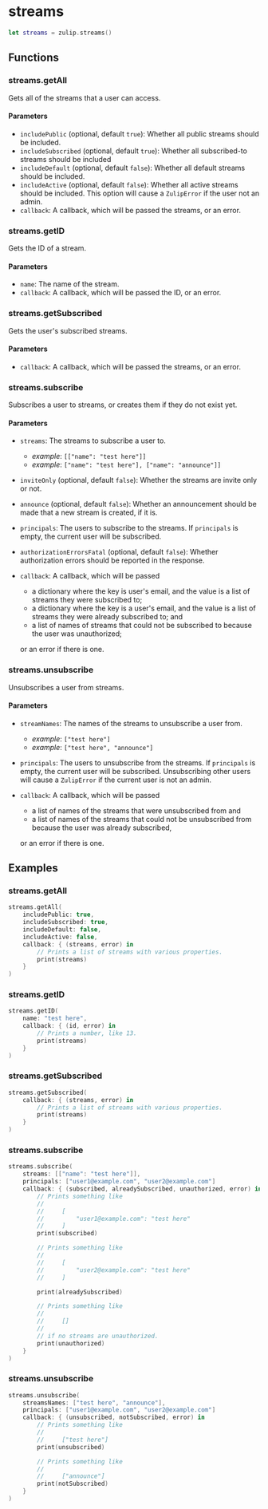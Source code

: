 # streams

```swift
let streams = zulip.streams()
```

## Functions

### streams.getAll

Gets all of the streams that a user can access.

#### Parameters

 - `includePublic` (optional, default `true`): Whether all public streams
   should be included.
 - `includeSubscribed` (optional, default `true`): Whether all subscribed-to
   streams should be included
 - `includeDefault` (optional, default `false`): Whether all default streams
   should be included.
 - `includeActive` (optional, default `false`): Whether all active streams
   should be included. This option will cause a `ZulipError` if the user not an
   admin.
 - `callback`: A callback, which will be passed the streams, or an
   error.

### streams.getID

Gets the ID of a stream.

#### Parameters

 - `name`: The name of the stream.
 - `callback`: A callback, which will be passed the ID, or an error.

### streams.getSubscribed

Gets the user's subscribed streams.

#### Parameters

- `callback`: A callback, which will be passed the streams, or an error.

### streams.subscribe

Subscribes a user to streams, or creates them if they do not exist yet.

#### Parameters

 - `streams`: The streams to subscribe a user to.
    - *example*: `[["name": "test here"]]`
    - *example*: `["name": "test here"], ["name": "announce"]]`
 - `inviteOnly` (optional, default `false`): Whether the streams are invite
   only or not.
 - `announce` (optional, default `false`): Whether an announcement should be
   made that a new stream is created, if it is.
 - `principals`: The users to subscribe to the streams. If
   `principals` is empty, the current user will be subscribed.
 - `authorizationErrorsFatal` (optional, default `false`): Whether
   authorization errors should be reported in the response.
 - `callback`: A callback, which will be passed

    - a dictionary where the key is user's email, and the value is a list of
      streams they were subscribed to;
    - a dictionary where the key is a user's email, and the value is a list of
      streams they were already subscribed to; and
    - a list of names of streams that could not be subscribed to because the
      user was unauthorized;

   or an error if there is one.

### streams.unsubscribe

Unsubscribes a user from streams.

#### Parameters

 - `streamNames`: The names of the streams to unsubscribe a user from.
    - *example*: `["test here"]`
    - *example*: `["test here", "announce"]`
 - `principals`: The users to unsubscribe from the streams. If
   `principals` is empty, the current user will be subscribed.
   Unsubscribing other users will cause a `ZulipError` if the
   current user is not an admin.
 - `callback`: A callback, which will be passed

    - a list of names of the streams that were unsubscribed from and
    - a list of names of the streams that could not be unsubscribed from
      because the user was already subscribed,

   or an error if there is one.

## Examples

### streams.getAll

```swift
streams.getAll(
    includePublic: true,
    includeSubscribed: true,
    includeDefault: false,
    includeActive: false,
    callback: { (streams, error) in
        // Prints a list of streams with various properties.
        print(streams)
    }
)
```

### streams.getID

```swift
streams.getID(
    name: "test here",
    callback: { (id, error) in
        // Prints a number, like 13.
        print(streams)
    }
)
```

### streams.getSubscribed

```swift
streams.getSubscribed(
    callback: { (streams, error) in
        // Prints a list of streams with various properties.
        print(streams)
    }
)
```

### streams.subscribe

```swift
streams.subscribe(
    streams: [["name": "test here"]],
    principals: ["user1@example.com", "user2@example.com"]
    callback: { (subscribed, alreadySubscribed, unauthorized, error) in
        // Prints something like
        //
        //     [
        //         "user1@example.com": "test here"
        //     ]
        print(subscribed)

        // Prints something like
        //
        //     [
        //         "user2@example.com": "test here"
        //     ]

        print(alreadySubscribed)

        // Prints something like
        //
        //     []
        //
        // if no streams are unauthorized.
        print(unauthorized)
    }
)
```

### streams.unsubscribe

```swift
streams.unsubscribe(
    streamsNames: ["test here", "announce"],
    principals: ["user1@example.com", "user2@example.com"]
    callback: { (unsubscribed, notSubscribed, error) in
        // Prints something like
        //
        //     ["test here"]
        print(unsubscribed)

        // Prints something like
        //
        //     ["announce"]
        print(notSubscribed)
    }
)
```
